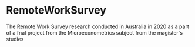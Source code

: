 # RemoteWorkSurvey
The Remote Work Survey research conducted in Australia in 2020 as a part of a fnal project from the Microeconometrics subject from the magister's studies

